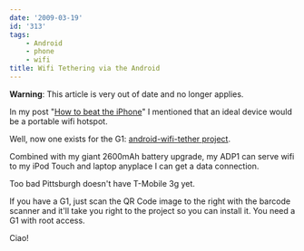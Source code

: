 ```yaml
---
date: '2009-03-19'
id: '313'
tags:
    - Android
    - phone
    - wifi
title: Wifi Tethering via the Android
---
```


**Warning**: This article is very out of date and no longer applies.

In my post "[How to beat the iPhone](../how-to-beat-the-iphone)" I mentioned
that an ideal device would be a portable wifi hotspot.

Well, now one exists for the G1:
[android-wifi-tether project](http://code.google.com/p/android-wifi-tether/).

<!-- more -->

Combined with my giant 2600mAh battery upgrade, my ADP1 can serve wifi to my
iPod Touch and laptop anyplace I can get a data connection.

Too bad Pittsburgh doesn't have T-Mobile 3g yet.

If you have a G1, just scan the QR Code image to the right with the barcode
scanner and it'll take you right to the project so you can install it. You
need a G1 with root access.

Ciao!
